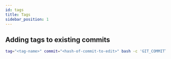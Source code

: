 ```yaml
---
id: tags
title: Tags
sidebar_position: 1
---
```


## Adding tags to existing commits

```bash
tag="<tag-name>" commit="<hash-of-commit-to-edit>" bash -c 'GIT_COMMITTER_DATE="$(git show --format=%aD $commit)" git tag -a $tag -m $tag $commit'
```
